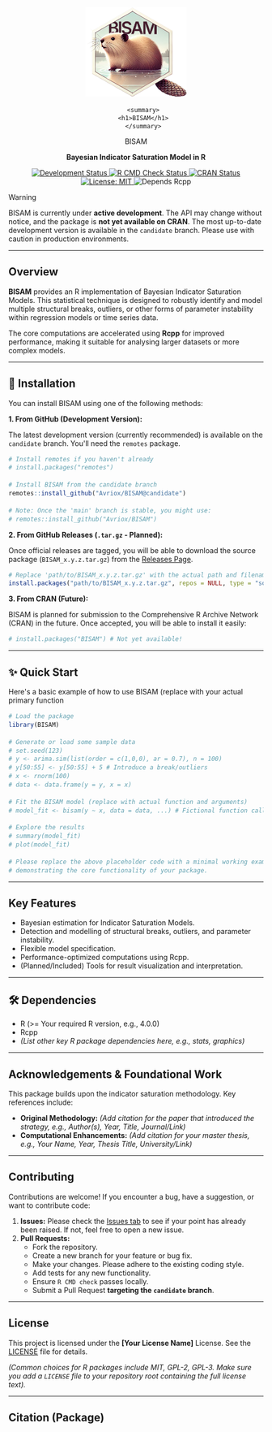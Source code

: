 <div align="center">
  <img src="img/logo.png" alt="BISAM Logo" width="200"/>

<div id="user-content-toc">
    
        <summary>
        <h1>BISAM</h1>
        </summary>
    
</div>

  <p font-size="100px">BISAM<p>
  <p><strong>Bayesian Indicator Saturation Model in R</strong></p>

  <a href="https://github.com/Avriox/BISAM">
    <img src="https://img.shields.io/badge/Status-Under%20Development-orange.svg" alt="Development Status"/>
  </a>
  <a href="https://github.com/Avriox/BISAM/actions/workflows/R-CMD-check.yaml">
    <img src="https://github.com/Avriox/BISAM/actions/workflows/R-CMD-check.yaml/badge.svg?branch=candidate" alt="R CMD Check Status"/>
  </a>
  <a href="https://cran.r-project.org/package=BISAM">
    <img src="https://www.r-pkg.org/badges/version/BISAM" alt="CRAN Status"/>
  </a>
  <a href="LICENSE"> <img src="https://img.shields.io/badge/License-MIT-yellow.svg" alt="License: MIT"/> </a>
  <img src="https://img.shields.io/badge/Depends-Rcpp-blue.svg" alt="Depends Rcpp"/>
</div>

> [!WARNING]
> BISAM is currently under **active development**. The API may change without notice, and the package is **not yet available on CRAN**. The most up-to-date development version is available in the `candidate` branch. Please use with caution in production environments.

---

## Overview

**BISAM** provides an R implementation of Bayesian Indicator Saturation Models. This statistical technique is designed to robustly identify and model multiple structural breaks, outliers, or other forms of parameter instability within regression models or time series data.

The core computations are accelerated using **Rcpp** for improved performance, making it suitable for analysing larger datasets or more complex models.

---

## 🚀 Installation

You can install BISAM using one of the following methods:

**1. From GitHub (Development Version):**

The latest development version (currently recommended) is available on the `candidate` branch. You'll need the `remotes` package.

```R
# Install remotes if you haven't already
# install.packages("remotes")

# Install BISAM from the candidate branch
remotes::install_github("Avriox/BISAM@candidate")

# Note: Once the 'main' branch is stable, you might use:
# remotes::install_github("Avriox/BISAM")
```

**2. From GitHub Releases (`.tar.gz` - Planned):**

Once official releases are tagged, you will be able to download the source package (`BISAM_x.y.z.tar.gz`) from the [Releases Page](https://github.com/Avriox/BISAM/releases).

```R
# Replace 'path/to/BISAM_x.y.z.tar.gz' with the actual path and filename
install.packages("path/to/BISAM_x.y.z.tar.gz", repos = NULL, type = "source")
```

**3. From CRAN (Future):**

BISAM is planned for submission to the Comprehensive R Archive Network (CRAN) in the future. Once accepted, you will be able to install it easily:

```R
# install.packages("BISAM") # Not yet available!
```

---

## ✨ Quick Start

Here's a basic example of how to use BISAM (replace with your actual primary function 

```R
# Load the package
library(BISAM)

# Generate or load some sample data
# set.seed(123)
# y <- arima.sim(list(order = c(1,0,0), ar = 0.7), n = 100)
# y[50:55] <- y[50:55] + 5 # Introduce a break/outliers
# x <- rnorm(100)
# data <- data.frame(y = y, x = x)

# Fit the BISAM model (replace with actual function and arguments)
# model_fit <- bisam(y ~ x, data = data, ...) # Fictional function call

# Explore the results
# summary(model_fit)
# plot(model_fit)

# Please replace the above placeholder code with a minimal working example
# demonstrating the core functionality of your package.
```

---

## Key Features

* Bayesian estimation for Indicator Saturation Models.
* Detection and modelling of structural breaks, outliers, and parameter instability.
* Flexible model specification.
* Performance-optimized computations using Rcpp.
* (Planned/Included) Tools for result visualization and interpretation.

---

## 🛠️ Dependencies

* R (>= Your required R version, e.g., 4.0.0)
* Rcpp
* *(List other key R package dependencies here, e.g., stats, graphics)*

---

## Acknowledgements & Foundational Work

This package builds upon the indicator saturation methodology. Key references include:

* **Original Methodology:** *(Add citation for the paper that introduced the strategy, e.g., Author(s), Year, Title, Journal/Link)*
* **Computational Enhancements:** *(Add citation for your master thesis, e.g., Your Name, Year, Thesis Title, University/Link)*

---

## Contributing

Contributions are welcome! If you encounter a bug, have a suggestion, or want to contribute code:

1. **Issues:** Please check the [Issues tab](https://github.com/Avriox/BISAM/issues) to see if your point has already been raised. If not, feel free to open a new issue.
2. **Pull Requests:**
   * Fork the repository.
   * Create a new branch for your feature or bug fix.
   * Make your changes. Please adhere to the existing coding style.
   * Add tests for any new functionality.
   * Ensure `R CMD check` passes locally.
   * Submit a Pull Request **targeting the `candidate` branch**.

---

## License

This project is licensed under the **[Your License Name]** License. See the [LICENSE](LICENSE) file for details.

*(Common choices for R packages include MIT, GPL-2, GPL-3. Make sure you add a `LICENSE` file to your repository root containing the full license text).*

---

## Citation (Package)


